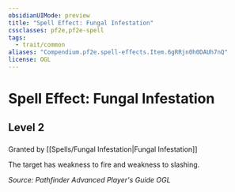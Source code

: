 ```yaml
---
obsidianUIMode: preview
title: "Spell Effect: Fungal Infestation"
cssclasses: pf2e,pf2e-spell
tags:
  - trait/common
aliases: "Compendium.pf2e.spell-effects.Item.6gRRjn0h0DAUh7nQ"
license: OGL
---
```

# Spell Effect: Fungal Infestation
## Level 2
### 






Granted by [[Spells/Fungal Infestation|Fungal Infestation]]

The target has weakness to fire and weakness to slashing.

*Source: Pathfinder Advanced Player's Guide*
*OGL*